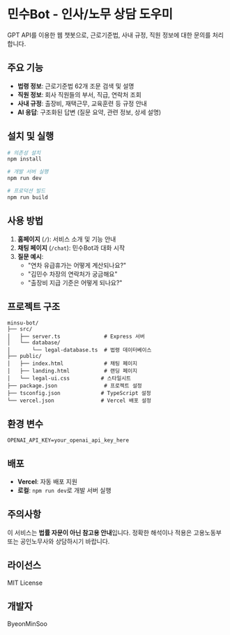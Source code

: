 # 민수Bot - 인사/노무 상담 도우미

GPT API를 이용한 웹 챗봇으로, 근로기준법, 사내 규정, 직원 정보에 대한 문의를 처리합니다.

## 주요 기능

- **법령 정보**: 근로기준법 62개 조문 검색 및 설명
- **직원 정보**: 회사 직원들의 부서, 직급, 연락처 조회
- **사내 규정**: 출장비, 재택근무, 교육훈련 등 규정 안내
- **AI 응답**: 구조화된 답변 (질문 요약, 관련 정보, 상세 설명)

## 설치 및 실행

```bash
# 의존성 설치
npm install

# 개발 서버 실행
npm run dev

# 프로덕션 빌드
npm run build
```

## 사용 방법

1. **홈페이지** (`/`): 서비스 소개 및 기능 안내
2. **채팅 페이지** (`/chat`): 민수Bot과 대화 시작
3. **질문 예시**:
   - "연차 유급휴가는 어떻게 계산되나요?"
   - "김민수 차장의 연락처가 궁금해요"
   - "출장비 지급 기준은 어떻게 되나요?"

## 프로젝트 구조

```
minsu-bot/
├── src/
│   ├── server.ts              # Express 서버
│   └── database/
│       └── legal-database.ts  # 법령 데이터베이스
├── public/
│   ├── index.html             # 채팅 페이지
│   ├── landing.html           # 랜딩 페이지
│   └── legal-ui.css          # 스타일시트
├── package.json               # 프로젝트 설정
├── tsconfig.json             # TypeScript 설정
└── vercel.json               # Vercel 배포 설정
```

## 환경 변수

```env
OPENAI_API_KEY=your_openai_api_key_here
```

## 배포

- **Vercel**: 자동 배포 지원
- **로컬**: `npm run dev`로 개발 서버 실행

## 주의사항

이 서비스는 **법률 자문이 아닌 참고용 안내**입니다.
정확한 해석이나 적용은 고용노동부 또는 공인노무사와 상담하시기 바랍니다.

## 라이선스

MIT License

## 개발자

ByeonMinSoo 